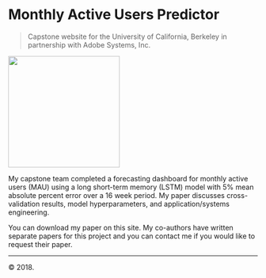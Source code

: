 # Monthly Active Users Predictor

> Capstone website for the University of California, Berkeley in partnership with Adobe Systems, Inc.

<img src="https://github.com/rosendin/mau-predictor/blob/master/Cal-Adobe.png?raw=true" width="225" align="center">

My capstone team completed a forecasting dashboard for monthly active users (MAU) using a long short-term memory (LSTM) model with 5% mean absolute percent error over a 16 week period. My paper discusses cross-validation results, model hyperparameters, and application/systems engineering.

You can download my paper on this site. My co-authors have written separate papers for this project and you can contact me if you would like to request their paper.

---

© 2018.
